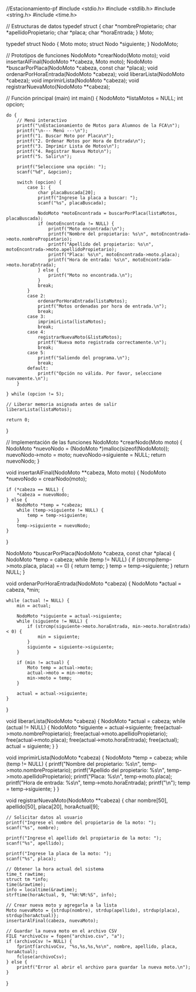 //Estacionamiento-pf
#include <stdio.h>
#include <stdlib.h>
#include <string.h>
#include <time.h>

// Estructuras de datos
typedef struct {
    char *nombrePropietario;
    char *apellidoPropietario;
    char *placa;
    char *horaEntrada;
} Moto;

typedef struct Nodo {
    Moto moto;
    struct Nodo *siguiente;
} NodoMoto;

// Prototipos de funciones
NodoMoto *crearNodo(Moto moto);
void insertarAlFinal(NodoMoto **cabeza, Moto moto);
NodoMoto *buscarPorPlaca(NodoMoto *cabeza, const char *placa);
void ordenarPorHoraEntrada(NodoMoto *cabeza);
void liberarLista(NodoMoto *cabeza);
void imprimirLista(NodoMoto *cabeza);
void registrarNuevaMoto(NodoMoto **cabeza);

// Función principal (main)
int main() {
    NodoMoto *listaMotos = NULL;
    int opcion;

    do {
        // Menú interactivo
        printf("\nEstacionamiento de Motos para Alumnos de la FCA\n");
        printf("\n--- Menú ---\n");
        printf("1. Buscar Moto por Placa\n");
        printf("2. Ordenar Motos por Hora de Entrada\n");
        printf("3. Imprimir Lista de Motos\n");
        printf("4. Registrar Nueva Moto\n");
        printf("5. Salir\n");

        printf("Seleccione una opción: ");
        scanf("%d", &opcion);

        switch (opcion) {
            case 1: {
                char placaBuscada[20];
                printf("Ingrese la placa a buscar: ");
                scanf("%s", placaBuscada);

                NodoMoto *motoEncontrada = buscarPorPlaca(listaMotos, placaBuscada);
                if (motoEncontrada != NULL) {
                    printf("Moto encontrada:\n");
                    printf("Nombre del propietario: %s\n", motoEncontrada->moto.nombrePropietario);
                    printf("Apellido del propietario: %s\n", motoEncontrada->moto.apellidoPropietario);
                    printf("Placa: %s\n", motoEncontrada->moto.placa);
                    printf("Hora de entrada: %s\n", motoEncontrada->moto.horaEntrada);
                } else {
                    printf("Moto no encontrada.\n");
                }
                break;
            }
            case 2:
                ordenarPorHoraEntrada(listaMotos);
                printf("Motos ordenadas por hora de entrada.\n");
                break;
            case 3:
                imprimirLista(listaMotos);
                break;
            case 4:
                registrarNuevaMoto(&listaMotos);
                printf("Nueva moto registrada correctamente.\n");
                break;
            case 5:
                printf("Saliendo del programa.\n");
                break;
            default:
                printf("Opción no válida. Por favor, seleccione nuevamente.\n");
        }

    } while (opcion != 5);

    // Liberar memoria asignada antes de salir
    liberarLista(listaMotos);

    return 0;
}

// Implementación de las funciones
NodoMoto *crearNodo(Moto moto) {
    NodoMoto *nuevoNodo = (NodoMoto *)malloc(sizeof(NodoMoto));
    nuevoNodo->moto = moto;
    nuevoNodo->siguiente = NULL;
    return nuevoNodo;
}

void insertarAlFinal(NodoMoto **cabeza, Moto moto) {
    NodoMoto *nuevoNodo = crearNodo(moto);

    if (*cabeza == NULL) {
        *cabeza = nuevoNodo;
    } else {
        NodoMoto *temp = *cabeza;
        while (temp->siguiente != NULL) {
            temp = temp->siguiente;
        }
        temp->siguiente = nuevoNodo;
    }
}

NodoMoto *buscarPorPlaca(NodoMoto *cabeza, const char *placa) {
    NodoMoto *temp = cabeza;
    while (temp != NULL) {
        if (strcmp(temp->moto.placa, placa) == 0) {
            return temp;
        }
        temp = temp->siguiente;
    }
    return NULL;
}

void ordenarPorHoraEntrada(NodoMoto *cabeza) {
    NodoMoto *actual = cabeza, *min;

    while (actual != NULL) {
        min = actual;

        NodoMoto *siguiente = actual->siguiente;
        while (siguiente != NULL) {
            if (strcmp(siguiente->moto.horaEntrada, min->moto.horaEntrada) < 0) {
                min = siguiente;
            }
            siguiente = siguiente->siguiente;
        }

        if (min != actual) {
            Moto temp = actual->moto;
            actual->moto = min->moto;
            min->moto = temp;
        }

        actual = actual->siguiente;
    }
}

void liberarLista(NodoMoto *cabeza) {
    NodoMoto *actual = cabeza;
    while (actual != NULL) {
        NodoMoto *siguiente = actual->siguiente;
        free(actual->moto.nombrePropietario);
        free(actual->moto.apellidoPropietario);
        free(actual->moto.placa);
        free(actual->moto.horaEntrada);
        free(actual);
        actual = siguiente;
    }
}

void imprimirLista(NodoMoto *cabeza) {
    NodoMoto *temp = cabeza;
    while (temp != NULL) {
        printf("Nombre del propietario: %s\n", temp->moto.nombrePropietario);
        printf("Apellido del propietario: %s\n", temp->moto.apellidoPropietario);
        printf("Placa: %s\n", temp->moto.placa);
        printf("Hora de entrada: %s\n", temp->moto.horaEntrada);
        printf("\n");
        temp = temp->siguiente;
    }
}

void registrarNuevaMoto(NodoMoto **cabeza) {
    char nombre[50], apellido[50], placa[20], horaActual[9];

    // Solicitar datos al usuario
    printf("Ingrese el nombre del propietario de la moto: ");
    scanf("%s", nombre);

    printf("Ingrese el apellido del propietario de la moto: ");
    scanf("%s", apellido);

    printf("Ingrese la placa de la moto: ");
    scanf("%s", placa);

    // Obtener la hora actual del sistema
    time_t rawtime;
    struct tm *info;
    time(&rawtime);
    info = localtime(&rawtime);
    strftime(horaActual, 9, "%H:%M:%S", info);

    // Crear nueva moto y agregarla a la lista
    Moto nuevaMoto = {strdup(nombre), strdup(apellido), strdup(placa), strdup(horaActual)};
    insertarAlFinal(cabeza, nuevaMoto);

    // Guardar la nueva moto en el archivo CSV
    FILE *archivoCsv = fopen("archivo.csv", "a");
    if (archivoCsv != NULL) {
        fprintf(archivoCsv, "%s,%s,%s,%s\n", nombre, apellido, placa, horaActual);
        fclose(archivoCsv);
    } else {
        printf("Error al abrir el archivo para guardar la nueva moto.\n");
    }
}
